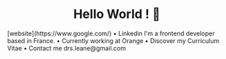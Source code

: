 <h1 align="center">Hello World ! 👋</h1>
[website](https://www.google.com/) • Linkedin
I'm a frontend developer based in France.
  • Currently working at Orange
  • Discover my Curriculum Vitae
  • Contact me drs.leane@gmail.com



<!--
**1eane/1eane** is a ✨ _special_ ✨ repository because its `README.md` (this file) appears on your GitHub profile.

Here are some ideas to get you started:

- 🔭 I’m currently working on ...
- 🌱 I’m currently learning ...
- 👯 I’m looking to collaborate on ...
- 🤔 I’m looking for help with ...
- 💬 Ask me about ...
- 📫 How to reach me: ...
- 😄 Pronouns: ...
- ⚡ Fun fact: ...
-->
